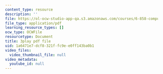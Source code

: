 ```yaml
---
content_type: resource
description: ''
file: https://ol-ocw-studio-app-qa.s3.amazonaws.com/courses/6-858-computer-systems-security-fall-2014/1a6471e7dcf8321ffc9ee0ff143ba0b1_3v5Von-oNUg.pdf
file_type: application/pdf
learning_resource_types: []
ocw_type: OCWFile
resourcetype: Document
title: 3play pdf file
uid: 1a6471e7-dcf8-321f-fc9e-e0ff143ba0b1
video_files:
  video_thumbnail_file: null
video_metadata:
  youtube_id: null
---
```

